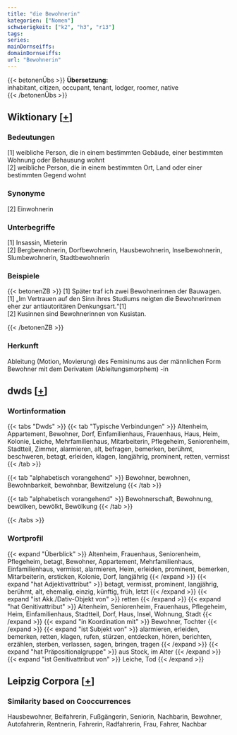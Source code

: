 ```yaml
---
title: "die Bewohnerin"
kategorien: ["Nomen"]
schwierigkeit: ["k2", "h3", "r13"]
tags:
series:
mainDornseiffs:
domainDornseiffs:
url: "Bewohnerin"
---
```


{{< betonenÜbs >}}
**Übersetzung:**  
inhabitant, citizen, occupant, tenant, lodger, roomer, native  
{{< /betonenÜbs >}}

## Wiktionary [[+](https://de.wiktionary.org/wiki/Bewohnerin)]

### Bedeutungen
[1] weibliche Person, die in einem bestimmten Gebäude, einer bestimmten Wohnung oder Behausung wohnt  
[2] weibliche Person, die in einem bestimmten Ort, Land oder einer bestimmten Gegend wohnt  

### Synonyme
[2] Einwohnerin  

### Unterbegriffe
[1] Insassin, Mieterin  
[2] Bergbewohnerin, Dorfbewohnerin, Hausbewohnerin, Inselbewohnerin, Slumbewohnerin, Stadtbewohnerin  

### Beispiele
{{< betonenZB >}}
[1] Später traf ich zwei Bewohnerinnen der Bauwagen.  
[1] „Im Vertrauen auf den Sinn ihres Studiums neigten die Bewohnerinnen eher zur antiautoritären Denkungsart.“[1]  
[2] Kusinnen sind Bewohnerinnen von Kusistan.  

{{< /betonenZB >}}
### Herkunft
Ableitung (Motion, Movierung) des Femininums aus der männlichen Form Bewohner mit dem Derivatem (Ableitungsmorphem) -in  



## dwds [[+](https://www.dwds.de/wb/Bewohnerin)]

### Wortinformation
{{< tabs "Dwds" >}}
{{< tab "Typische Verbindungen" >}}
Altenheim, Appartement, Bewohner, Dorf, Einfamilienhaus, Frauenhaus, Haus, Heim, Kolonie, Leiche, Mehrfamilienhaus, Mitarbeiterin, Pflegeheim, Seniorenheim, Stadtteil, Zimmer, alarmieren, alt, befragen, bemerken, berühmt, beschweren, betagt, erleiden, klagen, langjährig, prominent, retten, vermisst
{{< /tab >}}

{{< tab "alphabetisch vorangehend" >}}
Bewohner, bewohnen, Bewohnbarkeit, bewohnbar, Bewitzelung
{{< /tab >}}

{{< tab "alphabetisch vorangehend" >}}
Bewohnerschaft, Bewohnung, bewölken, bewölkt, Bewölkung
{{< /tab >}}

{{< /tabs >}}

### Wortprofil
{{< expand "Überblick" >}} Altenheim, Frauenhaus, Seniorenheim, Pflegeheim, betagt, Bewohner, Appartement, Mehrfamilienhaus, Einfamilienhaus, vermisst, alarmieren, Heim, erleiden, prominent, bemerken, Mitarbeiterin, ersticken, Kolonie, Dorf, langjährig {{< /expand >}}
{{< expand "hat Adjektivattribut" >}} betagt, vermisst, prominent, langjährig, berühmt, alt, ehemalig, einzig, künftig, früh, letzt {{< /expand >}}
{{< expand "ist Akk./Dativ-Objekt von" >}} retten {{< /expand >}}
{{< expand "hat Genitivattribut" >}} Altenheim, Seniorenheim, Frauenhaus, Pflegeheim, Heim, Einfamilienhaus, Stadtteil, Dorf, Haus, Insel, Wohnung, Stadt {{< /expand >}}
{{< expand "in Koordination mit" >}} Bewohner, Tochter {{< /expand >}}
{{< expand "ist Subjekt von" >}} alarmieren, erleiden, bemerken, retten, klagen, rufen, stürzen, entdecken, hören, berichten, erzählen, sterben, verlassen, sagen, bringen, tragen {{< /expand >}}
{{< expand "hat Präpositionalgruppe" >}} aus Stock, im Alter {{< /expand >}}
{{< expand "ist Genitivattribut von" >}} Leiche, Tod {{< /expand >}}

## Leipzig Corpora [[+](https://corpora.uni-leipzig.de/en/res?word=Bewohnerin&corpusId=deu_newscrawl-public_2018)]


### Similarity based on Cooccurrences
Hausbewohner, Beifahrerin, Fußgängerin, Seniorin, Nachbarin, Bewohner, Autofahrerin, Rentnerin, Fahrerin, Radfahrerin, Frau, Fahrer, Nachbar

